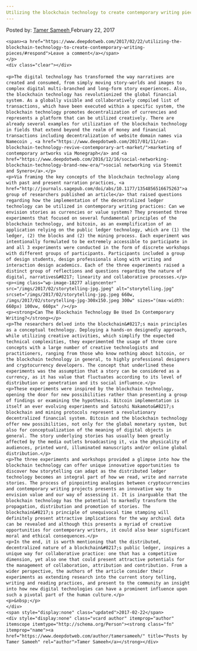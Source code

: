 ```yaml
---
Utilizing the blockchain technology to create contemporary writing pieces
---
```

<article class="post-listing post-18272 post type-post status-publish format-standard has-post-thumbnail hentry
    <div class="post-inner">
        <span>Posted by: <a href="https://www.deepdotweb.com/author/tamersameeh/" title="">Tamer Sameeh </a></span>
    <span>February 22, 2017</span>
    
    <span><a href="https://www.deepdotweb.com/2017/02/22/utilizing-the-blockchain-technology-to-create-contemporary-writing-pieces/#respond">Leave a comment</a></span>
    </p>
    <div class="clear"></div>
    
    <p>The digital technology has transformed the way narratives are created and consumed, from simply moving story-worlds and images to complex digital multi-branched and long-form story experiences. Also, the blockchain technology has revolutionized the global financial system. As a globally visible and collaboratively compiled list of transactions, which have been executed within a specific system, the blockchain technology promotes decentralization of currencies and represents a platform that can be utilized creatively. There are already several examples for utilization of the blockchain technology in fields that extend beyond the realm of money and financial transactions including decentralization of website domain names via Namecoin , <a href="https://www.deepdotweb.com/2017/01/11/can-blockchain-technology-revive-contemporary-art-market/">marketing of contemporary artworks via Monegraph</a> and <a href="https://www.deepdotweb.com/2016/12/16/social-networking-blockchain-technology-brand-new-era/">social networking via Steemit and Synero</a>.</p>
    <p>Via framing the key concepts of the blockchain technology along with past and present narration practices, <a href="http://journals.sagepub.com/doi/abs/10.1177/1354856516675263">a group of researchers published an article</a> that raised questions regarding how the implementation of the decentralized ledger technology can be utilized in contemporary writing practices: Can we envision stories as currencies or value systems? They presented three experiments that focused on several fundamental principles of the blockchain technology, and bitcoin, as an exemplification of an application relying on the public ledger technology, which are (1) the ledger, (2) the blocks and (2) the mining process. Each experiment was intentionally formulated to be extremely accessible to participate in and all 3 experiments were conducted in the form of discrete workshops with different groups of participants. Participants included a group of design students, design professionals along with writing and interaction design academics. Each of the three experiments raised a distinct group of reflections and questions regarding the nature of digital, narratives&#8217; linearity and collaborative processes.</p>
    <p><img class="wp-image-18277 aligncenter" src="/imgs/2017/02/storytelling-jpg.jpeg" alt="storytelling.jpg" srcset="/imgs/2017/02/storytelling-jpg.jpeg 660w, /imgs/2017/02/storytelling-jpg-300x150.jpeg 300w" sizes="(max-width: 660px) 100vw, 660px" /></p>
    <p><strong>Can The Blockchain Technology Be Used In Contemporary Writing?</strong></p>
    <p>The researchers delved into the blockchain&#8217;s main principles as a conceptual technology. Deploying a hands-on designedly approach, while utilizing creative activities, which simplify the expected technical complexities, they experimented the usage of three core concepts with a large number of creative technologists and practitioners, ranging from those who know nothing about bitcoin, or the blockchain technology in general, to highly professional designers and cryptocurrency developers. The concept that underlined these experiments was the assumption that a story can be considered as a currency, as it has value that fluctuates according to its level of distribution or penetration and its social influence.</p>
    <p>These experiments were inspired by the blockchain technology, opening the door for new possibilities rather than presenting a group of findings or examining the hypothesis. Bitcoin implementation is itself an ever evolving experiments and Satoshi Nakamoto&#8217;s blockchain and mining protocols represent a revolutionary decentralized financial system. Bitcoin and the blockchain technology offer new possibilities, not only for the global monetary system, but also for conceptualization of the meaning of digital objects in general. The story underlying stories has usually been greatly affected by the media outlets broadcasting it, via the physicality of audiences, printed word, illuminated manuscripts and/or online global distribution.</p>
    <p>The three experiments and workshops provided a glimpse into how the blockchain technology can offer unique innovative opportunities to discover how storytelling can adapt as the distributed ledger technology becomes an integral part of how we read, write and narrate stories. The process of pinpointing analogies between cryptocurrencies and contemporary writing projects presents an innovative way to envision value and our way of assessing it. It is inarguable that the blockchain technology has the potential to markedly transform the propagation, distribution and promotion of stories. The blockchain&#8217;s principle of unequivocal time stamping will definitely present attractive implications for the way archival data can be revealed and although this presents a myriad of creative opportunities for contemporary writers, it could also bear significant moral and ethical consequences.</p>
    <p>In the end, it is worth mentioning that the distributed, decentralized nature of a blockchain&#8217;s public ledger, inspires a unique way for collaborative practice: one that has a competitive dimension, yet also one that could present attractive potentials for the management of collaboration, attribution and contribution. From a wider perspective, the authors of the article consider their experiments as extending research into the current story telling, writing and reading practices, and present to the community an insight into how new digital technologies can have a prominent influence upon such a pivotal part of the human culture.</p>
    <p>&nbsp;</p>
    </div>
    <span style="display:none" class="updated">2017-02-22</span>
    <div style="display:none" class="vcard author" itemprop="author" itemscope itemtype="http://schema.org/Person"><strong class="fn" itemprop="name"><a href="https://www.deepdotweb.com/author/tamersameeh/" title="Posts by Tamer Sameeh" rel="author">Tamer Sameeh</a></strong></div>
    
